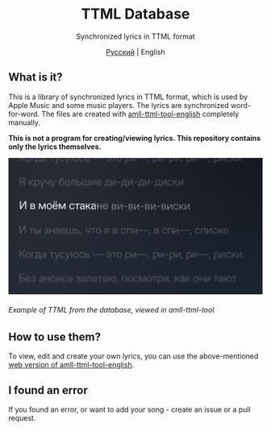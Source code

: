 <div align=center>

# TTML Database
Synchronized lyrics in TTML format

[Русский](https://github.com/whyplural/ttml-database/blob/main/README.md) | English
</div>

## What is it?
This is a library of synchronized lyrics in TTML format, which is used by Apple Music and some music players. The lyrics are synchronized word-for-word. The files are created with [amll-ttml-tool-english](https://streetlegithub.github.io/amll-ttml-tool-english/) completely manually.

__This is not a program for creating/viewing lyrics. This repository contains only the lyrics themselves.__

![Example of TTML from the database](https://raw.githubusercontent.com/whyplural/ttml-database/main/DISKI-example.png)
###### Example of TTML from the database, viewed in amll-ttml-tool

## How to use them?
To view, edit and create your own lyrics, you can use the above-mentioned [web version of amll-ttml-tool-english](https://streetlegithub.github.io/amll-ttml-tool-english/).

## I found an error
If you found an error, or want to add your song - create an issue or a pull request.
